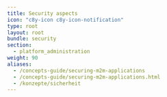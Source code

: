 ```yaml
---
title: Security aspects
icon: "c8y-icon c8y-icon-notification"
type: root
layout: root
bundle: security
section: 
  - platform_administration
weight: 90
aliases:
  - /concepts-guide/securing-m2m-applications
  - /concepts-guide/securing-m2m-applications.html
  - /konzepte/sicherheit
---
```


